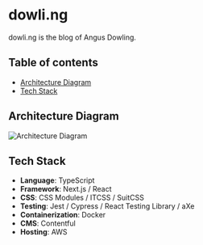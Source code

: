 # dowli.ng

dowli.ng is the blog of Angus Dowling.

## Table of contents

- [Architecture Diagram](#architecture-diagram)
- [Tech Stack](#tech-stack)

## Architecture Diagram

![Architecture Diagram](https://lucid.app/publicSegments/view/41663ab2-4a6f-420b-9103-fd36ead617e6/image.png)

## Tech Stack

- **Language**: TypeScript
- **Framework**: Next.js / React
- **CSS**: CSS Modules / ITCSS / SuitCSS
- **Testing**: Jest / Cypress / React Testing Library / aXe
- **Containerization**: Docker
- **CMS**: Contentful
- **Hosting**: AWS
